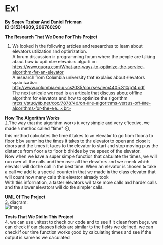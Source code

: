 # Ex1
<b> By Segev Tzabar And Daniel Fridman<br> ID:315314609, 206760290</b>

<b>The Research That We Done For This Project </b>
1. We looked in the following articles and researches to learn about elevators utilization and optimization.<br>
A forum discussion in programming forum where the people are talking about how to optimize elevators algorithm <br>
https://www.quora.com/What-are-ways-to-optimize-the-service-algorithm-for-an-elevator<br>
A research from Columbia university that explains about elevators optimization <br>
http://www.columbia.edu/~cs2035/courses/ieor4405.S13/p14.pdf<br>
The next articale we read is an articale that discuss about offline algorithm for elevators and how to optimize the algorithm <br>
https://studylib.net/doc/7878746/on-line-algorithms-versus-off-line-algorithms-for-the-ele...<br>

<b> How The Algorithm Works</b> <br>
2.The way that the algorithm works it very simple and very effective, we made a method called "time" ⏲️,<br>
this method calculates the time it takes to an elevator to go from floor a to floor b by summing the times it takes to the elevator to open and close it doors and the times it takes to the elevator to start and stop moving plus the distance from floor a to floor b divides by the speed of the elevator.<br>
Now when we have a super simple function that calculate the times, we will run over all the calls and then over all the elevators and we check which elevator will do the call in the best time. When an elevator is chosen to take a call we add to a special counter in that we made in the class elevator that will count how many calls this elevator already took<br> 
With this information, a faster elevators will take more calls and harder calls and the slower elevators will do the simpler calls.


<b>UML Of The Project </b> <br>
3. diagram:<br>![image](https://user-images.githubusercontent.com/75334138/142442804-232330ac-fb43-4a14-a7ab-89f65418c79c.png)

<b>Tests That We Did In This Project </b><br>
4. we can use unitest to check our code and to see if it clean from bugs.
we can check if our classes fields are similar to the fields we defined.
we can check if our time function works good by calculating times and see if the output is same as we calculated
